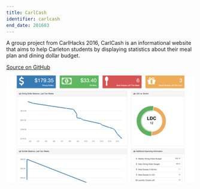 ```yaml
---
title: CarlCash
identifier: carlcash
end_date: 201603
---
```

A group project from CarlHacks 2016, CarlCash is an informational website that aims to help Carleton students by displaying statistics about their meal plan and dining dollar budget.

[Source on GitHub](https://github.com/simonbilskyrollins/carlcash)

![](assets/images/carlcash.png)
